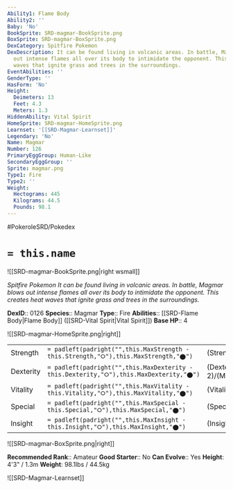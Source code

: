 ```yaml
---
Ability1: Flame Body
Ability2: ''
Baby: 'No'
BookSprite: SRD-magmar-BookSprite.png
BoxSprite: SRD-magmar-BoxSprite.png
DexCategory: Spitfire Pokemon
DexDescription: It can be found living in volcanic areas. In battle, Magmar blows
  out intense flames all over its body to intimidate the opponent. This creates heat
  waves that ignite grass and trees in the surroundings.
EventAbilities: ''
GenderType: ''
HasForm: 'No'
Height:
  Deimeters: 13
  Feet: 4.3
  Meters: 1.3
HiddenAbility: Vital Spirit
HomeSprite: SRD-magmar-HomeSprite.png
Learnset: '[[SRD-Magmar-Learnset]]'
Legendary: 'No'
Name: Magmar
Number: 126
PrimaryEggGroup: Human-Like
SecondaryEggGroup: ''
Sprite: magmar.png
Type1: Fire
Type2: ''
Weight:
  Hectograms: 445
  Kilograms: 44.5
  Pounds: 98.1
---
```


#PokeroleSRD/Pokedex

# `= this.name`

![[SRD-magmar-BookSprite.png|right wsmall]]

*Spitfire Pokemon*
*It can be found living in volcanic areas. In battle, Magmar blows out intense flames all over its body to intimidate the opponent. This creates heat waves that ignite grass and trees in the surroundings.*

**DexID**:: 0126
**Species**:: Magmar
**Type**:: Fire
**Abilities**:: [[SRD-Flame Body|Flame Body]] ([[SRD-Vital Spirit|Vital Spirit]])
**Base HP**:: 4

![[SRD-magmar-HomeSprite.png|right]]

|           |                                                                                        |                                          |
| --------- | -------------------------------------------------------------------------------------- | ---------------------------------------- |
| Strength  | `= padleft(padright("",this.MaxStrength - this.Strength,"⭘"),this.MaxStrength,"⬤")`    | (Strength::3)/(MaxStrength::6)   |
| Dexterity | `= padleft(padright("",this.MaxDexterity - this.Dexterity,"⭘"),this.MaxDexterity,"⬤")` | (Dexterity:: 2)/(MaxDexterity::5) |
| Vitality  | `= padleft(padright("",this.MaxVitality - this.Vitality,"⭘"),this.MaxVitality,"⬤")`    | (Vitality::2)/(MaxVitality::4)   |
| Special   | `= padleft(padright("",this.MaxSpecial - this.Special,"⭘"),this.MaxSpecial,"⬤")`       | (Special::3)/(MaxSpecial::6)     |
| Insight   | `= padleft(padright("",this.MaxInsight - this.Insight,"⭘"),this.MaxInsight,"⬤")`       | (Insight::2)/(MaxInsight::5)     |

![[SRD-magmar-BoxSprite.png|right]]

**Recommended Rank**:: Amateur
**Good Starter**:: No
**Can Evolve**:: Yes
**Height**: 4'3" / 1.3m
**Weight**: 98.1lbs / 44.5kg

![[SRD-Magmar-Learnset]]